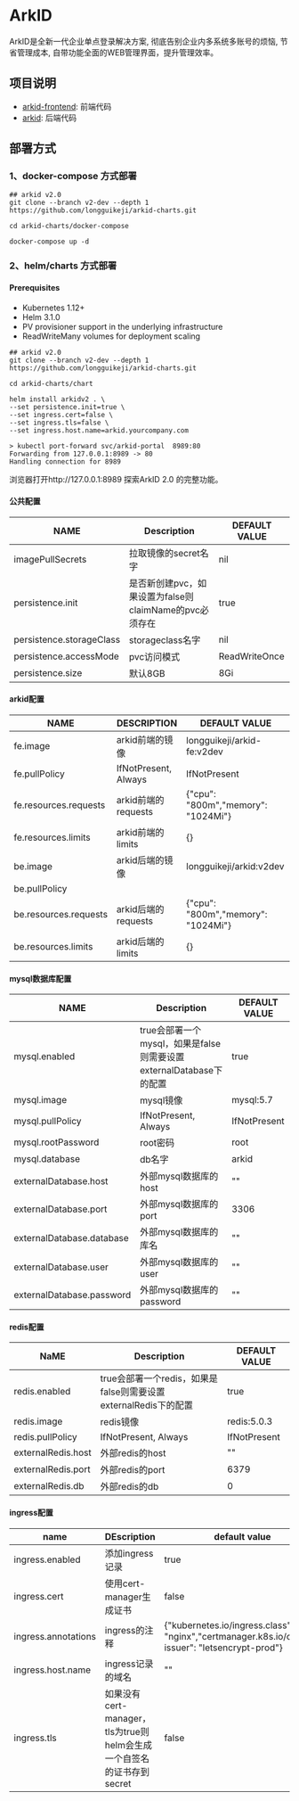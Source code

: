 # ArkID

ArkID是全新一代企业单点登录解决方案, 彻底告别企业内多系统多账号的烦恼, 节省管理成本, 自带功能全面的WEB管理界面，提升管理效率。

## 项目说明

- [arkid-frontend](https://github.com/longguikeji/arkid-frontend): 前端代码
- [arkid](https://github.com/longguikeji/arkid): 后端代码
## 部署方式

### 1、docker-compose 方式部署
```shell
## arkid v2.0
git clone --branch v2-dev --depth 1  https://github.com/longguikeji/arkid-charts.git

cd arkid-charts/docker-compose

docker-compose up -d
```

### 2、helm/charts 方式部署

#### Prerequisites

- Kubernetes 1.12+
- Helm 3.1.0
- PV provisioner support in the underlying infrastructure
- ReadWriteMany volumes for deployment scaling

```shell
## arkid v2.0
git clone --branch v2-dev --depth 1  https://github.com/longguikeji/arkid-charts.git

cd arkid-charts/chart

helm install arkidv2 . \
--set persistence.init=true \
--set ingress.cert=false \
--set ingress.tls=false \
--set ingress.host.name=arkid.yourcompany.com
```


```shell
> kubectl port-forward svc/arkid-portal  8989:80
Forwarding from 127.0.0.1:8989 -> 80
Handling connection for 8989
```

浏览器打开http://127.0.0.1:8989 探索ArkID 2.0 的完整功能。



#### 公共配置
| NAME                     | Description                                            | DEFAULT VALUE |
| ------------------------ | ------------------------------------------------------ | ------------- |
| imagePullSecrets         | 拉取镜像的secret名字                                   | nil           |
| persistence.init         | 是否新创建pvc，如果设置为false则claimName的pvc必须存在 | true          |
| persistence.storageClass | storageclass名字                                       | nil           |
| persistence.accessMode   | pvc访问模式                                            | ReadWriteOnce |
| persistence.size         | 默认8GB                                                | 8Gi           |

#### arkid配置

| NAME                  | DESCRIPTION          | DEFAULT VALUE                      |
| --------------------- | -------------------- | ---------------------------------- |
| fe.image              | arkid前端的镜像      | longguikeji/arkid-fe:v2dev         |
| fe.pullPolicy         | IfNotPresent, Always | IfNotPresent                       |
| fe.resources.requests | arkid前端的requests  | {"cpu": "800m","memory": "1024Mi"} |
| fe.resources.limits   | arkid前端的limits    | {}                                 |
| be.image              | arkid后端的镜像      | longguikeji/arkid:v2dev            |
| be.pullPolicy         |                      |                                    |
| be.resources.requests | arkid后端的requests  | {"cpu": "800m","memory": "1024Mi"} |
| be.resources.limits   | arkid后端的limits    | {}                                 |




#### mysql数据库配置

| NAME                     | Description                                            | DEFAULT VALUE |
| ------------------------ | ------------------------------------------------------ | ------------- |
| mysql.enabled             | true会部署一个mysql，如果是false则需要设置externalDatabase下的配置 | true          |
| mysql.image               | mysql镜像                                              | mysql:5.7     |
| mysql.pullPolicy          | IfNotPresent, Always                            | IfNotPresent  |
| mysql.rootPassword        | root密码                                               | root          |
| mysql.database            | db名字                                                 | arkid         |
| externalDatabase.host     | 外部mysql数据库的host                                  | ""            |
| externalDatabase.port     | 外部mysql数据库的port                                  | 3306          |
| externalDatabase.database | 外部mysql数据库的库名                                  | ""            |
| externalDatabase.user     | 外部mysql数据库的user                                  | ""            |
| externalDatabase.password | 外部mysql数据库的password                              | ""            |

#### redis配置

| NaME               | Description                                                  | DEFAULT VALUE |
| ------------------ | ------------------------------------------------------------ | ------------- |
| redis.enabled      | true会部署一个redis，如果是false则需要设置externalRedis下的配置 | true          |
| redis.image        | redis镜像                                                    | redis:5.0.3   |
| redis.pullPolicy   | IfNotPresent, Always                                         | IfNotPresent  |
| externalRedis.host | 外部redis的host                                              | ""            |
| externalRedis.port | 外部redis的port                                              | 6379          |
| externalRedis.db   | 外部redis的db                                                | 0             |

#### ingress配置

| name                | DEscription                                                  | default value                                                |
| ------------------- | ------------------------------------------------------------ | ------------------------------------------------------------ |
| ingress.enabled     | 添加ingress记录                                              | true                                                         |
| ingress.cert        | 使用cert-manager生成证书                                     | false                                                        |
| ingress.annotations | ingress的注释                                                | {"kubernetes.io/ingress.class": "nginx","certmanager.k8s.io/cluster-issuer": "letsencrypt-prod"} |
| ingress.host.name   | ingress记录的域名                                            | ""                                                           |
| ingress.tls         | 如果没有 cert-manager，tls为true则helm会生成一个自签名的证书存到secret | false                                                        |


